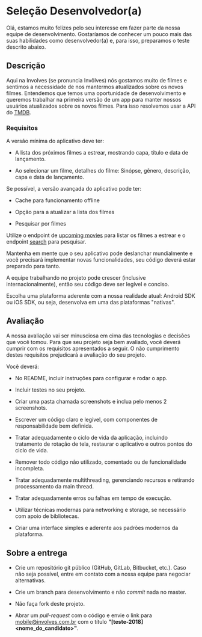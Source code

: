 # Seleção Desenvolvedor(a)

Olá, estamos muito felizes pelo seu interesse em fazer parte da nossa equipe de desenvolvimento. Gostaríamos de conhecer um pouco mais das suas habilidades como desenvolvedor(a) e, para isso, preparamos o teste descrito abaixo.

## Descrição

Aqui na Involves (se pronuncia Invôlves) nós gostamos muito de filmes e sentimos a necessidade de nos mantermos atualizados sobre os novos filmes. Entendemos que temos uma oportunidade de desenvolvimento e queremos trabalhar na primeira versão de um app para manter nossos usuários atualizados sobre os novos filmes. Para isso resolvemos usar a API do [TMDB](https://www.themoviedb.org/documentation/api?language=pt).

### Requisitos

A versão mínima do aplicativo deve ter:

- A lista dos próximos filmes a estrear, mostrando capa, título e data de lançamento.

- Ao selecionar um filme, detalhes do filme: Sinópse, gênero, descrição, capa e data de lançamento.

Se possível, a versão avançada do aplicativo pode ter:

- Cache para funcionamento offline

- Opção para a atualizar a lista dos filmes

- Pesquisar por filmes

Utilize o endpoint de [upcoming movies](https://developers.themoviedb.org/3/movies/get-upcoming) para listar os filmes a estrear e o endpoint [search](https://developers.themoviedb.org/3/search/search-movies) para pesquisar.

Mantenha em mente que o seu aplicativo pode deslanchar mundialmente e você precisará implementar novas funcionalidades, seu código deverá estar preparado para tanto. 

A equipe trabalhando no projeto pode crescer (inclusive internacionalmente), então seu código deve ser legível e conciso.

Escolha uma plataforma aderente com a nossa realidade atual: Android SDK ou iOS SDK, ou seja, desenvolva em uma das plataformas "nativas".


## Avaliação

A nossa avaliação vai ser minusciosa em cima das tecnologias e decisões que você tomou. Para que seu projeto seja bem avaliado, você deverá cumprir com os requisitos apresentados a seguir. O não cumprimento destes requisitos prejudicará a avaliação do seu projeto.

Você deverá:

- No README, incluir instruções para configurar e rodar o app.

- Incluir testes no seu projeto.

- Criar uma pasta chamada screenshots e inclua pelo menos 2 screenshots.

- Escrever um código claro e legível, com componentes de responsabilidade bem definida.

- Tratar adequadamente o ciclo de vida da aplicação, incluindo tratamento de rotação de tela, restaurar o aplicativo e outros pontos do ciclo de vida.

- Remover todo código não utilizado, comentado ou de funcionalidade incompleta.

- Tratar adequadamente multithreading, gerenciando recursos e retirando processamento da main thread.

- Tratar adequadamente erros ou falhas em tempo de execução.

- Utilizar técnicas modernas para networking e storage, se necessário com apoio de bibliotecas.

- Criar uma interface simples e aderente aos padrões modernos da plataforma.

## Sobre a entrega

- Crie um repositório git público (GitHub, GitLab, Bitbucket, etc.). Caso não seja possível, entre em contato com a nossa equipe para negociar alternativas.


- Crie um branch para desenvolvimento e não _commit_ nada no master.

- Não faça fork deste projeto.

- Abrar um _pull-request_ com o código e envie o link para mobile@involves.com.br com o título **"[teste-2018] <nome_do_candidato>"**.
